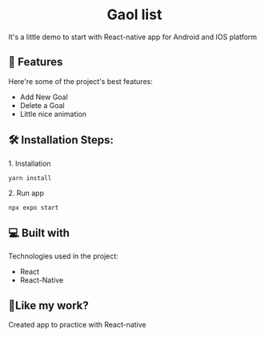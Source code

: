 <h1 align="center" id="title">Gaol list</h1>

<p id="description">It's a little demo to start with React-native app for Android and IOS platform</p>

  
  
<h2>🧐 Features</h2>

Here're some of the project's best features:

*   Add New Goal
*   Delete a Goal
*   Little nice animation

<h2>🛠️ Installation Steps:</h2>
<p>1. Installation</p>

```
yarn install
```

<p>2. Run app</p>

```
npx expo start
```
  
<h2>💻 Built with</h2>

Technologies used in the project:

*   React
*   React-Native

<h2>💖Like my work?</h2>

Created app to practice with React-native
